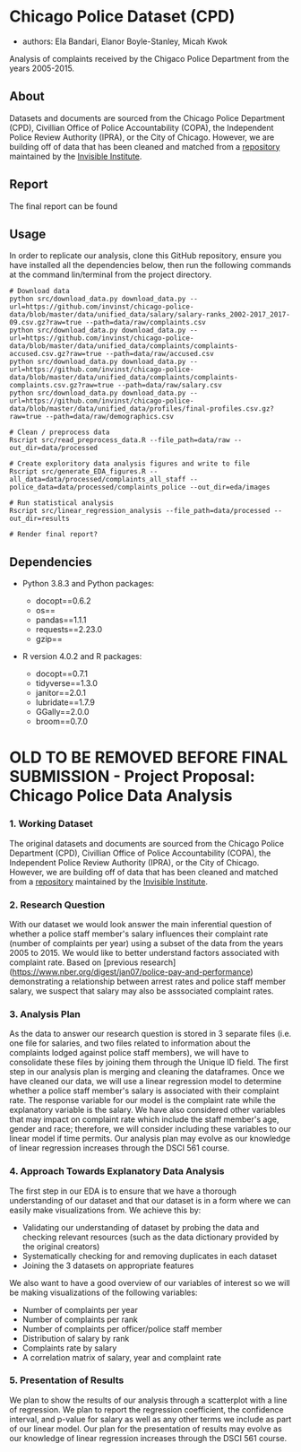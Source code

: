 # Chicago Police Dataset (CPD)

- authors: Ela Bandari, Elanor Boyle-Stanley, Micah Kwok

Analysis of complaints received by the Chigaco Police Department from the years 2005-2015. 

## About
Datasets and documents are sourced from the Chicago Police Department (CPD), Civillian Office of Police Accountability (COPA), the Independent Police Review Authority (IPRA), or the City of Chicago. However, we are building off of data that has been cleaned and matched from a [repository](https://github.com/invinst/chicago-police-data) maintained by the [Invisible Institute](https://invisible.institute/introduction). 

## Report
The final report can be found <link to final report>

## Usage
In order to replicate our analysis, clone this GitHub repository, ensure you have installed all the dependencies below, then run the following commands at the command lin/terminal from the project directory. 

```
# Download data
python src/download_data.py download_data.py --url=https://github.com/invinst/chicago-police-data/blob/master/data/unified_data/salary/salary-ranks_2002-2017_2017-09.csv.gz?raw=true --path=data/raw/complaints.csv
python src/download_data.py download_data.py --url=https://github.com/invinst/chicago-police-data/blob/master/data/unified_data/complaints/complaints-accused.csv.gz?raw=true --path=data/raw/accused.csv
python src/download_data.py download_data.py --url=https://github.com/invinst/chicago-police-data/blob/master/data/unified_data/complaints/complaints-complaints.csv.gz?raw=true --path=data/raw/salary.csv
python src/download_data.py download_data.py --url=https://github.com/invinst/chicago-police-data/blob/master/data/unified_data/profiles/final-profiles.csv.gz?raw=true --path=data/raw/demographics.csv

# Clean / preprocess data
Rscript src/read_preprocess_data.R --file_path=data/raw --out_dir=data/processed

# Create exploritory data analysis figures and write to file
Rscript src/generate_EDA_figures.R --all_data=data/processed/complaints_all_staff --police_data=data/processed/complaints_police --out_dir=eda/images

# Run statistical analysis 
Rscript src/linear_regression_analysis --file_path=data/processed --out_dir=results

# Render final report?
```

## Dependencies
- Python 3.8.3 and Python packages:
    - docopt==0.6.2
    - os==
    - pandas==1.1.1
    - requests==2.23.0
    - gzip==

- R version 4.0.2 and R packages:
    - docopt==0.7.1
    - tidyverse==1.3.0
    - janitor==2.0.1
    - lubridate==1.7.9 
    - GGally==2.0.0
    - broom==0.7.0


# OLD TO BE REMOVED BEFORE FINAL SUBMISSION - Project Proposal: Chicago Police Data Analysis

### 1. Working Dataset

The original datasets and documents are sourced from the Chicago Police Department (CPD), Civillian Office of Police Accountability (COPA), the Independent Police Review Authority (IPRA), or the City of Chicago. However, we are building off of data that has been cleaned and matched from a [repository](https://github.com/invinst/chicago-police-data) maintained by the [Invisible Institute](https://invisible.institute/introduction). 

### 2. Research Question

With our dataset we would look answer the main inferential question of whether a police staff member's salary influences their complaint rate (number of complaints per year) using a subset of the data from the years 2005 to 2015. We would like to better understand factors associated with complaint rate. Based on [previous research] (https://www.nber.org/digest/jan07/police-pay-and-performance) demonstrating a relationship between arrest rates and police staff member salary, we suspect that salary may also be asssociated complaint rates.

### 3. Analysis Plan

As the data to answer our research question is stored in 3 separate files (i.e. one file for salaries, and two files related to information about the complaints lodged against police staff members), we will have to consolidate these files by joining them through the Unique ID field. The first step in our analysis plan is merging and cleaning the dataframes. Once we have cleaned our data, we will use a linear regression model to determine whether a police staff member's salary is associated with their complaint rate. The response variable for our model is the complaint rate while the explanatory variable is the salary. We have also considered other variables that may impact on complaint rate which include the staff member's age, gender and race; therefore, we will consider including these variables to our linear model if time permits. Our analysis plan may evolve as our knowledge of linear regression increases through the DSCI 561 course.    

### 4. Approach Towards Explanatory Data Analysis 

The first step in our EDA is to ensure that we have a thorough understanding of our dataset and that our dataset is in a form where we can easily make visualizations from. We achieve this by: 
- Validating our understanding of dataset by probing the data and checking relevant resources (such as the data dictionary provided by the original creators)
- Systematically checking for and removing duplicates in each dataset
- Joining the 3 datasets on appropriate features  


We also want to have a good overview of our variables of interest so we will be making visualizations of the following variables:
- Number of complaints per year 
- Number of complaints per rank 
- Number of complaints per officer/police staff member 
- Distribution of salary by rank  
- Complaints rate by salary
- A correlation matrix of salary, year and complaint rate 

### 5. Presentation of Results

We plan to show the results of our analysis through a scatterplot with a line of regression. We plan to report the regression coefficient, the confidence interval, and p-value for salary as well as any other terms we include as part of our linear model. Our plan for the presentation of results may evolve as our knowledge of linear regression increases through the DSCI 561 course.    

